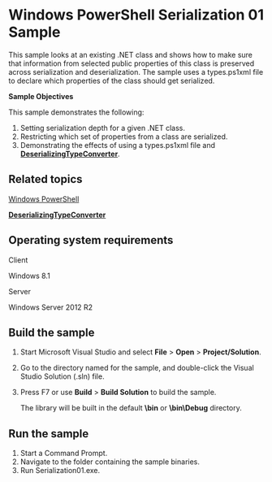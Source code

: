 Windows PowerShell Serialization 01 Sample
==========================================

This sample looks at an existing .NET class and shows how to make sure that information from selected public properties of this class is preserved across serialization and deserialization. The sample uses a types.ps1xml file to declare which properties of the class should get serialized.

**Sample Objectives**

This sample demonstrates the following:

1.  Setting serialization depth for a given .NET class.
2.  Restricting which set of properties from a class are serialized.
3.  Demonstrating the effects of using a types.ps1xml file and [**DeserializingTypeConverter**](http://msdn.microsoft.com/en-us/library/windows/desktop/dd144399).

Related topics
--------------

[Windows PowerShell](http://go.microsoft.com/fwlink/p/?linkid=178145)

[**DeserializingTypeConverter**](http://msdn.microsoft.com/en-us/library/windows/desktop/dd144399)

Operating system requirements
-----------------------------

Client

Windows 8.1

Server

Windows Server 2012 R2

Build the sample
----------------

1.  Start Microsoft Visual Studio and select **File** \> **Open** \> **Project/Solution**.
2.  Go to the directory named for the sample, and double-click the Visual Studio Solution (.sln) file.
3.  Press F7 or use **Build** \> **Build Solution** to build the sample.

    The library will be built in the default **\\bin** or **\\bin\\Debug** directory.

Run the sample
--------------

1.  Start a Command Prompt.
2.  Navigate to the folder containing the sample binaries.
3.  Run Serialization01.exe.

